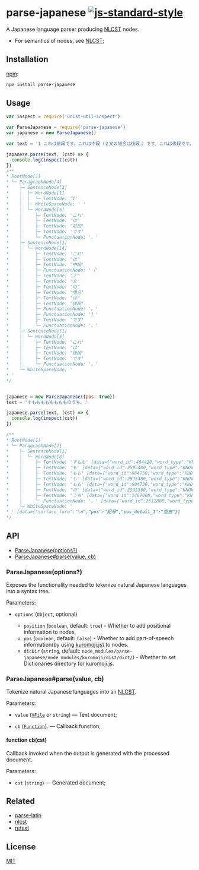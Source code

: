 # parse-japanese [![js-standard-style](https://img.shields.io/badge/code%20style-standard-brightgreen.svg?style=flat)](https://github.com/feross/standard)

A Japanese language parser producing [NLCST](https://github.com/wooorm/nlcst)
nodes.

*   For semantics of nodes, see [NLCST](https://github.com/wooorm/nlcst);

## Installation

[npm](https://docs.npmjs.com/cli/install):

```bash
npm install parse-japanese
```

## Usage

```javascript
var inspect = require('unist-util-inspect')

var ParseJapanese = require('parse-japanese')
var japanese = new ParseJapanese()

var text = '1 これは前段です。これは中段（２文の場合は後段。）です。これは後段です。\n'

japanese.parse(text, (cst) => {
  console.log(inspect(cst))
})
/**
* RootNode[1]
* └─ ParagraphNode[4]
*    ├─ SentenceNode[3]
*    │  ├─ WordNode[1]
*    │  │  └─ TextNode: '1'
*    │  ├─ WhiteSpaceNode: ' '
*    │  └─ WordNode[5]
*    │     ├─ TextNode: 'これ'
*    │     ├─ TextNode: 'は'
*    │     ├─ TextNode: '前段'
*    │     ├─ TextNode: 'です'
*    │     └─ PunctuationNode: '。'
*    ├─ SentenceNode[1]
*    │  └─ WordNode[14]
*    │     ├─ TextNode: 'これ'
*    │     ├─ TextNode: 'は'
*    │     ├─ TextNode: '中段'
*    │     ├─ PunctuationNode: '（'
*    │     ├─ TextNode: '２'
*    │     ├─ TextNode: '文'
*    │     ├─ TextNode: 'の'
*    │     ├─ TextNode: '場合'
*    │     ├─ TextNode: 'は'
*    │     ├─ TextNode: '後段'
*    │     ├─ PunctuationNode: '。'
*    │     ├─ PunctuationNode: '）'
*    │     ├─ TextNode: 'です'
*    │     └─ PunctuationNode: '。'
*    ├─ SentenceNode[1]
*    │  └─ WordNode[5]
*    │     ├─ TextNode: 'これ'
*    │     ├─ TextNode: 'は'
*    │     ├─ TextNode: '後段'
*    │     ├─ TextNode: 'です'
*    │     └─ PunctuationNode: '。'
*    └─ WhiteSpaceNode: '
* '
*/


japanese = new ParseJapanese({pos: true})
text = 'すもももももももものうち。'

japanese.parse(text, (cst) => {
  console.log(inspect(cst))
})

/**
* RootNode[1]
* └─ ParagraphNode[2]
*    ├─ SentenceNode[1]
*    │  └─ WordNode[8]
*    │     ├─ TextNode: 'すもも' [data={"word_id":404420,"word_type":"KNOWN","word_position":1,"surface_form":"すもも","pos":"名詞","pos_detail_1":"一般","pos_detail_2":"*","pos_detail_3":"*","conjugated_type":"*","conjugated_form":"*","basic_form":"すもも","reading":"スモモ","pronunciation":"スモモ"}]
*    │     ├─ TextNode: 'も' [data={"word_id":2595480,"word_type":"KNOWN","word_position":4,"surface_form":"も","pos":"助詞","pos_detail_1":"係助詞","pos_detail_2":"*","pos_detail_3":"*","conjugated_type":"*","conjugated_form":"*","basic_form":"も","reading":"モ","pronunciation":"モ"}]
*    │     ├─ TextNode: 'もも' [data={"word_id":604730,"word_type":"KNOWN","word_position":5,"surface_form":"もも","pos":"名詞","pos_detail_1":"一般","pos_detail_2":"*","pos_detail_3":"*","conjugated_type":"*","conjugated_form":"*","basic_form":"もも","reading":"モモ","pronunciation":"モモ"}]
*    │     ├─ TextNode: 'も' [data={"word_id":2595480,"word_type":"KNOWN","word_position":7,"surface_form":"も","pos":"助詞","pos_detail_1":"係助詞","pos_detail_2":"*","pos_detail_3":"*","conjugated_type":"*","conjugated_form":"*","basic_form":"も","reading":"モ","pronunciation":"モ"}]
*    │     ├─ TextNode: 'もも' [data={"word_id":604730,"word_type":"KNOWN","word_position":8,"surface_form":"もも","pos":"名詞","pos_detail_1":"一般","pos_detail_2":"*","pos_detail_3":"*","conjugated_type":"*","conjugated_form":"*","basic_form":"もも","reading":"モモ","pronunciation":"モモ"}]
*    │     ├─ TextNode: 'の' [data={"word_id":2595360,"word_type":"KNOWN","word_position":10,"surface_form":"の","pos":"助詞","pos_detail_1":"連体化","pos_detail_2":"*","pos_detail_3":"*","conjugated_type":"*","conjugated_form":"*","basic_form":"の","reading":"ノ","pronunciation":"ノ"}]
*    │     ├─ TextNode: 'うち' [data={"word_id":1467000,"word_type":"KNOWN","word_position":11,"surface_form":"うち","pos":"名詞","pos_detail_1":"非自立","pos_detail_2":"副詞可能","pos_detail_3":"*","conjugated_type":"*","conjugated_form":"*","basic_form":"うち","reading":"ウチ","pronunciation":"ウチ"}]
*    │     └─ PunctuationNode: '。' [data={"word_id":2612880,"word_type":"KNOWN","word_position":13,"surface_form":"。","pos":"記号","pos_detail_1":"句点","pos_detail_2":"*","pos_detail_3":"*","conjugated_type":"*","conjugated_form":"*","basic_form":"。","reading":"。","pronunciation":"。"}]
*    └─ WhiteSpaceNode: '
* ' [data={"surface_form":"\n","pos":"記号","pos_detail_1":"空白"}]
*/
```

## API

*   [ParseJapanese(options?)](#parsejapaneseoptions)
*   [ParseJapanese#parse(value, cb)](#parsejapaneseparsevaluecb)

### ParseJapanese(options?)

Exposes the functionality needed to tokenize natural Japanese languages into a syntax tree.

Parameters:

*   `options` (`Object`, optional)

    *   `position` (`boolean`, default: `true`) - Whether to add positional information to nodes.
    *   `pos` (`boolean`, default: `false`) - Whether to add part-of-speech information(by using [kuromoji.js](https://github.com/takuyaa/kuromoji.js)) to nodes.
    *   `dicDir` (`string`, default: `node_modules/parse-japanese/node_modules/kuromoji/dist/dict/`) - Whether to set Dictionaries directory for kuromoji.js.
                

### ParseJapanese#parse(value, cb)

Tokenize natural Japanese languages into an [NLCST](https://github.com/wooorm/nlcst).

Parameters:
	
*   `value` ([`VFile`](https://github.com/wooorm/vfile) or `string`)
    — Text document;

*   `cb` ([`Function`](#function-cbcst)).
    — Callback function;
 
#### function cb(cst)

Callback invoked when the output is generated with the processed document.

Parameters:

*   `cst` (`string`) — Generated document;

## Related

*   [parse-latin](https://github.com/wooorm/parse-latin)
*   [nlcst](https://github.com/wooorm/nlcst)
*   [retext](https://github.com/wooorm/retext)

## License

[MIT](LICENSE)
